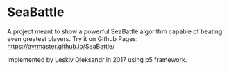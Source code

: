 # SeaBattle
A project meant to show a powerful SeaBattle algorithm capable of beating even greatest players.
Try it on Github Pages: https://avrmaster.github.io/SeaBattle/

Implemented by Leskiv Oleksandr in 2017 using p5 framework.
